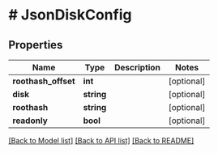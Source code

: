 # # JsonDiskConfig

## Properties

Name | Type | Description | Notes
------------ | ------------- | ------------- | -------------
**roothash_offset** | **int** |  | [optional]
**disk** | **string** |  | [optional]
**roothash** | **string** |  | [optional]
**readonly** | **bool** |  | [optional]

[[Back to Model list]](../../README.md#models) [[Back to API list]](../../README.md#endpoints) [[Back to README]](../../README.md)
